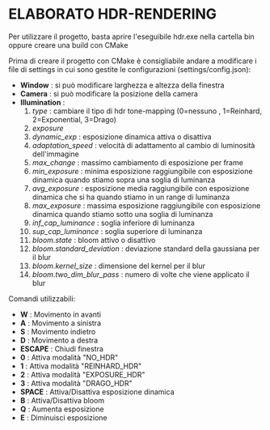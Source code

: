 # ELABORATO HDR-RENDERING

Per utilizzare il progetto, basta aprire l'eseguibile hdr.exe nella cartella bin oppure creare una build con CMake

Prima di creare il progetto con CMake è consigliabile andare a modificare i file di settings in cui sono gestite le configurazioni (settings/config.json):

- **Window** : si può modificare larghezza e altezza della finestra 
- **Camera** : si può modificare la posizione della camera
- **Illumination** :
    1. *type* : cambiare il tipo di hdr tone-mapping (0=nessuno , 1=Reinhard, 2=Exponential, 3=Drago)
    2. *exposure*
    3. *dynamic_exp* : esposizione dinamica attiva o disattiva
    4. *adaptation_speed* : velocità di adattamento al cambio di luminosità dell'immagine
    5. *max_change* : massimo cambiamento di esposizione per frame
    6. *min_exposure* : minima esposizione raggiungibile con esposizione dinamica quando stiamo sopra una soglia di luminanza
    7. *avg_exposure* : esposizione media raggiungibile con esposizione dinamica che si ha quando stiamo in un range di luminanza
    8. *max_exposure* : massima esposizione raggiungibile con esposizione dinamica quando stiamo sotto una soglia di luminanza
    9. *inf_cap_luminance* : soglia inferiore di luminanza
    10. *sup_cap_luminance* : soglia superiore di luminanza
    11. *bloom.state* : bloom attivo o disattivo
    12. *bloom.standard_deviation* : deviazione standard della gaussiana per il blur
    13. *bloom.kernel_size* : dimensione del kernel per il blur
    14. *bloom.two_dim_blur_pass* : numero di volte che viene applicato il blur

Comandi utilizzabili:

- **W** : Movimento in avanti
- **A** : Movimento a sinistra
- **S** : Movimento indietro
- **D** : Movimento a destra
- **ESCAPE** : Chiudi finestra
- **0** : Attiva modalità "NO_HDR"
- **1** : Attiva modalità "REINHARD_HDR"
- **2** : Attiva modalità "EXPOSURE_HDR"
- **3** : Attiva modalità "DRAGO_HDR"
- **SPACE** : Attiva/Disattiva esposizione dinamica
- **B** : Attiva/Disattiva bloom
- **Q** : Aumenta esposizione
- **E** : Diminuisci esposizione

